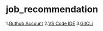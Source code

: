 # job_recommendation

1.[Guthub Account](https://github.com)
2.[VS Code IDE](https://code.visualstudio.com/)
3.[GitCLi](https://git-scm.com/book/en/v2/Getting-Started-The-Commnad-Line)
